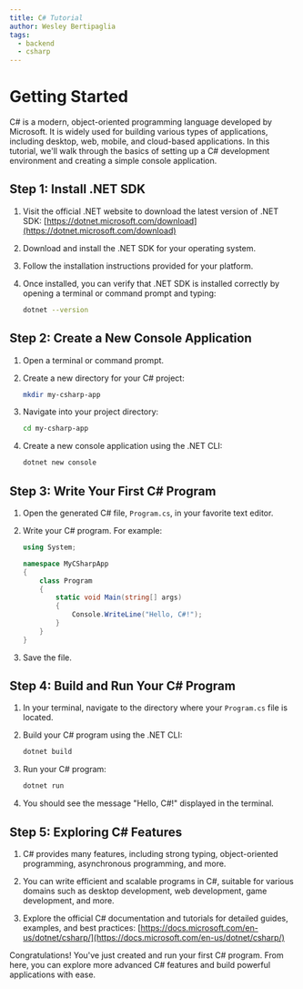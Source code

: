 ```yaml
---
title: C# Tutorial
author: Wesley Bertipaglia
tags:
  - backend
  - csharp
---
```

# Getting Started

C# is a modern, object-oriented programming language developed by Microsoft. It is widely used for building various types of applications, including desktop, web, mobile, and cloud-based applications. In this tutorial, we'll walk through the basics of setting up a C# development environment and creating a simple console application.

## Step 1: Install .NET SDK

1. Visit the official .NET website to download the latest version of .NET SDK: [https://dotnet.microsoft.com/download](https://dotnet.microsoft.com/download)

2. Download and install the .NET SDK for your operating system.

3. Follow the installation instructions provided for your platform.

4. Once installed, you can verify that .NET SDK is installed correctly by opening a terminal or command prompt and typing:

    ```bash
    dotnet --version
    ```

## Step 2: Create a New Console Application

1. Open a terminal or command prompt.

2. Create a new directory for your C# project:

    ```bash
    mkdir my-csharp-app
    ```

3. Navigate into your project directory:

    ```bash
    cd my-csharp-app
    ```

4. Create a new console application using the .NET CLI:

    ```bash
    dotnet new console
    ```

## Step 3: Write Your First C# Program

1. Open the generated C# file, `Program.cs`, in your favorite text editor.

2. Write your C# program. For example:

    ```csharp
    using System;

    namespace MyCSharpApp
    {
        class Program
        {
            static void Main(string[] args)
            {
                Console.WriteLine("Hello, C#!");
            }
        }
    }
    ```

3. Save the file.

## Step 4: Build and Run Your C# Program

1. In your terminal, navigate to the directory where your `Program.cs` file is located.

2. Build your C# program using the .NET CLI:

    ```bash
    dotnet build
    ```

3. Run your C# program:

    ```bash
    dotnet run
    ```

4. You should see the message "Hello, C#!" displayed in the terminal.

## Step 5: Exploring C# Features

1. C# provides many features, including strong typing, object-oriented programming, asynchronous programming, and more.

2. You can write efficient and scalable programs in C#, suitable for various domains such as desktop development, web development, game development, and more.

3. Explore the official C# documentation and tutorials for detailed guides, examples, and best practices: [https://docs.microsoft.com/en-us/dotnet/csharp/](https://docs.microsoft.com/en-us/dotnet/csharp/)

Congratulations! You've just created and run your first C# program. From here, you can explore more advanced C# features and build powerful applications with ease.
